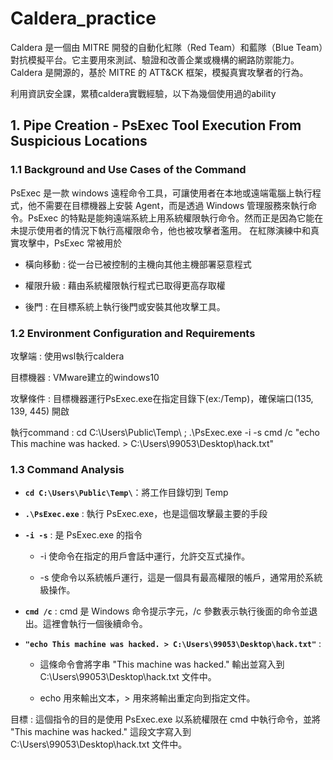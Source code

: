 # Caldera_practice
Caldera 是一個由 MITRE 開發的自動化紅隊（Red Team）和藍隊（Blue Team）對抗模擬平台。它主要用來測試、驗證和改善企業或機構的網路防禦能力。Caldera 是開源的，基於 MITRE 的 ATT&CK 框架，模擬真實攻擊者的行為。


利用資訊安全課，累積caldera實戰經驗，以下為幾個使用過的ability

## 1. Pipe Creation - PsExec Tool Execution From Suspicious Locations
### 1.1 Background and Use Cases of the Command
  PsExec 是一款 windows 遠程命令工具，可讓使用者在本地或遠端電腦上執行程式，他不需要在目標機器上安裝 Agent，而是透過 Windows 管理服務來執行命令。PsExec 的特點是能夠遠端系統上用系統權限執行命令。然而正是因為它能在未提示使用者的情況下執行高權限命令，他也被攻擊者濫用。
  	在紅隊演練中和真實攻擊中，PsExec 常被用於

   
  + 橫向移動 : 從一台已被控制的主機向其他主機部署惡意程式

  
  + 權限升級 : 藉由系統權限執行程式已取得更高存取權

  
  + 後門 : 在目標系統上執行後門或安裝其他攻擊工具。
### 1.2 Environment Configuration and Requirements
攻擊端 : 使用wsl執行caldera

目標機器 : VMware建立的windows10

攻擊條件 : 目標機器運行PsExec.exe在指定目錄下(ex:/Temp)，確保端口(135, 139, 445) 開啟

執行command : cd C:\Users\Public\Temp\ ; .\PsExec.exe -i -s cmd /c "echo This machine was hacked. > C:\Users\99053\Desktop\hack.txt"


### 1.3 Command Analysis

- **`cd C:\Users\Public\Temp\`**：將工作目錄切到 Temp


- **`.\PsExec.exe`** : 執行 PsExec.exe，也是這個攻擊最主要的手段


- **`-i -s`** :  是 PsExec.exe 的指令

  - -i 使命令在指定的用戶會話中運行，允許交互式操作。


  - -s 使命令以系統帳戶運行，這是一個具有最高權限的帳戶，通常用於系統級操作。


- **`cmd /c`** : cmd 是 Windows 命令提示字元，/c 參數表示執行後面的命令並退出。這裡會執行一個後續命令。


- **`"echo This machine was hacked. > C:\Users\99053\Desktop\hack.txt"`** : 


  - 這條命令會將字串 "This machine was hacked." 輸出並寫入到 C:\Users\99053\Desktop\hack.txt 文件中。


  - echo 用來輸出文本，> 用來將輸出重定向到指定文件。
 
目標 : 這個指令的目的是使用 PsExec.exe 以系統權限在 cmd 中執行命令，並將 "This machine was hacked." 這段文字寫入到C:\Users\99053\Desktop\hack.txt 文件中。
